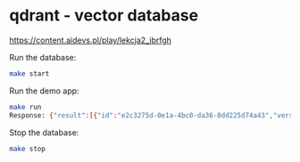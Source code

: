 # qdrant - vector database

https://content.aidevs.pl/play/lekcja2_ibrfgh

Run the database:

```sh
make start
```

Run the demo app:
```sh
make run
Response: {"result":[{"id":"e2c3275d-0e1a-4bc0-da36-0dd225d74a43","version":0,"score":0.99999994,"payload":{"text":"ala ma kota"}},{"id":"a3dcca66-f849-d7ad-b12e-4f41f0837d8d","version":1,"score":0.99861777,"payload":{"text":"ala ma psa"}}],"status":"ok","time":0.001115164}
```

Stop the database:
```sh
make stop
```